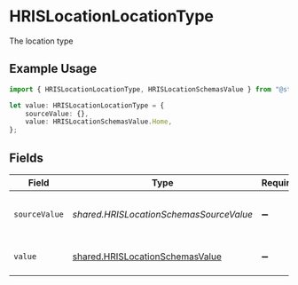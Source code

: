 # HRISLocationLocationType

The location type

## Example Usage

```typescript
import { HRISLocationLocationType, HRISLocationSchemasValue } from "@stackone/stackone-client-ts/sdk/models/shared";

let value: HRISLocationLocationType = {
    sourceValue: {},
    value: HRISLocationSchemasValue.Home,
};
```

## Fields

| Field                                                                                     | Type                                                                                      | Required                                                                                  | Description                                                                               | Example                                                                                   |
| ----------------------------------------------------------------------------------------- | ----------------------------------------------------------------------------------------- | ----------------------------------------------------------------------------------------- | ----------------------------------------------------------------------------------------- | ----------------------------------------------------------------------------------------- |
| `sourceValue`                                                                             | *shared.HRISLocationSchemasSourceValue*                                                   | :heavy_minus_sign:                                                                        | The source value of the location type.                                                    | Home                                                                                      |
| `value`                                                                                   | [shared.HRISLocationSchemasValue](../../../sdk/models/shared/hrislocationschemasvalue.md) | :heavy_minus_sign:                                                                        | The type of the location.                                                                 | home                                                                                      |